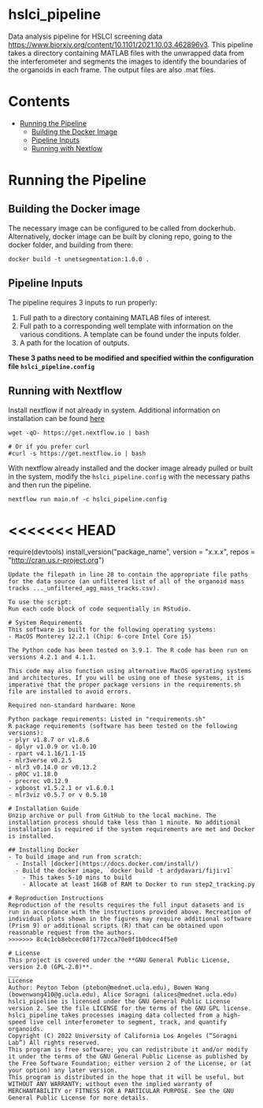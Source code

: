 # hslci_pipeline
Data analysis pipeline for HSLCI screening data https://www.biorxiv.org/content/10.1101/2021.10.03.462896v3. This pipeline takes a directory containing MATLAB files with the unwrapped data from the interferometer and segments the images to identify the boundaries of the organoids in each frame. The output files are also .mat files.

# Contents

- [Running the Pipeline](#running-the-pipeline)
  - [Building the Docker Image](#Building-the-Docker-Image)
  - [Pipeline Inputs](#Pipeline-Inputs)
  - [Running with Nextlow](#Running-with-Nextflow)

# Running the Pipeline
## Building the Docker image
The necessary image can be configured to be called from dockerhub. Alternatively, docker image can be built by cloning repo, going to the docker folder, and building from there:
```
docker build -t unetsegmentation:1.0.0 .
```
## Pipeline Inputs
The pipeline requires 3 inputs to run properly:
1. Full path to a directory containing MATLAB files of interest.
2. Full path to a corresponding well template with information on the various conditions. A template can be found under the inputs folder.
3. A path for the location of outputs.

**These 3 paths need to be modified and specified within the configuration file `hslci_pipeline.config`**

## Running with Nextflow
Install nextflow if not already in system. Additional information on installation can be found [here](https://www.nextflow.io/docs/latest/getstarted.html#installation)
```
wget -qO- https://get.nextflow.io | bash

# Or if you prefer curl
#curl -s https://get.nextflow.io | bash
```

With nextflow already installed and the docker image already pulled or built in the system, modify the `hslci_pipeline.config` with the necessary paths and then run the pipeline.
```
nextflow run main.nf -c hslci_pipeline.config
```
<<<<<<< HEAD
=======
require(devtools)
install_version("package_name", version = "x.x.x", repos = "http://cran.us.r-project.org")
```
Update the filepath in line 28 to contain the appropriate file paths for the data source (an unfiltered list of all of the organoid mass tracks ..._unfiltered_agg_mass_tracks.csv).

To use the script:
Run each code block of code sequentially in RStudio.

# System Requirements
This software is built for the following operating systems:
- MacOS Monterey 12.2.1 (Chip: 6-core Intel Core i5)

The Python code has been tested on 3.9.1. The R code has been run on versions 4.2.1 and 4.1.1.

This code may also function using alternative MacOS operating systems and architectures. If you will be using one of these systems, it is imperative that the proper package versions in the requirements.sh file are installed to avoid errors.

Required non-standard hardware: None

Python package requirements: Listed in "requirements.sh"
R package requirements (software has been tested on the following versions):
- plyr v1.8.7 or v1.8.6
- dplyr v1.0.9 or v1.0.10
- rpart v4.1.16/1.1-15
- mlr3verse v0.2.5
- mlr3 v0.14.0 or v0.13.2
- pROC v1.18.0
- precrec v0.12.9
- xgboost v1.5.2.1 or v1.6.0.1
- mlr3viz v0.5.7 or v 0.5.10

# Installation Guide
Unzip archive or pull from GitHub to the local machine. The installation process should take less than 1 minute. No additional installation is required if the system requirements are met and Docker is installed. 

## Installing Docker
- To build image and run from scratch:
  - Install [docker](https://docs.docker.com/install/)
  - Build the docker image, `docker build -t ardydavari/fiji:v1`
    - This takes 5-10 mins to build
    - Allocate at least 16GB of RAM to Docker to run step2_tracking.py

# Reproduction Instructions
Reproduction of the results requires the full input datasets and is run in accordance with the instructions provided above. Recreation of individual plots shown in the figures may require additional software (Prism 9) or additional scripts (R) that can be obtained upon reasonable request from the authors.
>>>>>>> 8c4c1cb8ebcec08f1772cca70e0f1b0dcec4f5e0

# License
This project is covered under the **GNU General Public License, version 2.0 (GPL-2.0)**.
___
License
Author: Peyton Tebon (ptebon@mednet.ucla.edu), Bowen Wang (bowenwang410@g.ucla.edu), Alice Soragni (alices@mednet.ucla.edu)
hslci_pipeline is licensed under the GNU General Public License version 2. See the file LICENSE for the terms of the GNU GPL license.
hslci_pipeline takes processes imaging data collected from a high-speed live cell interferometer to segment, track, and quantify organoids.
Copyright (C) 2022 University of California Los Angeles (“Soragni Lab”) All rights reserved.
This program is free software; you can redistribute it and/or modify it under the terms of the GNU General Public License as published by the Free Software Foundation; either version 2 of the License, or (at your option) any later version.
This program is distributed in the hope that it will be useful, but WITHOUT ANY WARRANTY; without even the implied warranty of MERCHANTABILITY or FITNESS FOR A PARTICULAR PURPOSE. See the GNU General Public License for more details.
